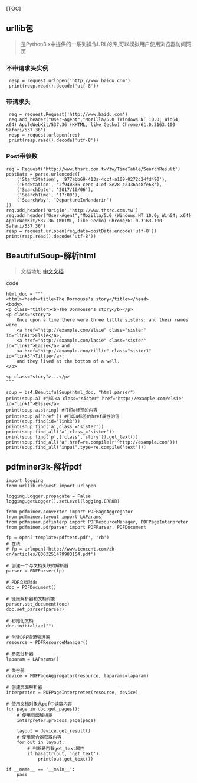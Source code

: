 [TOC]

## urllib包
> 是Python3.x中提供的一系列操作URL的库,可以模拟用户使用浏览器访问网页

### 不带请求头实例
     resp = request.urlopen('http://www.baidu.com')
     print(resp.read().decode('utf-8'))
     
### 带请求头
     req = request.Request('http://www.baidu.com')
     req.add_header("User-Agent","Mozilla/5.0 (Windows NT 10.0; Win64; x64) AppleWebKit/537.36 (KHTML, like Gecko) Chrome/61.0.3163.100 Safari/537.36")
     resp = request.urlopen(req)
     print(resp.read().decode('utf-8'))
     
### Post带参数
    req = Request('http://www.thsrc.com.tw/tw/TimeTable/SearchResult')
    postData = parse.urlencode([
        ('StartStation', '977abb69-413a-4ccf-a109-0272c24fd490'),
        ('EndStation', '2f940836-cedc-41ef-8e28-c2336ac8fe68'),
        ('SearchDate', '2017/10/06'),
        ('SearchTime', '17:00'),
        ('SearchWay', 'DepartureInMandarin')
    ])
    req.add_header('Origin','http://www.thsrc.com.tw')
    req.add_header("User-Agent","Mozilla/5.0 (Windows NT 10.0; Win64; x64) AppleWebKit/537.36 (KHTML, like Gecko) Chrome/61.0.3163.100 Safari/537.36")
    resp = request.urlopen(req,data=postData.encode('utf-8'))
    print(resp.read().decode('utf-8'))
    
## BeautifulSoup-解析html
>文档地址  [中文文档](https://www.crummy.com/software/BeautifulSoup/bs4/doc/index.zh.html)
>

code
```
html_doc = """
<html><head><title>The Dormouse's story</title></head>
<body>
<p class="title"><b>The Dormouse's story</b></p>
<p class="story">
    Once upon a time there were three little sisters; and their names were
    <a href="http://example.com/elsie" class="sister" id="link1">Elsie</a>,
    <a href="http://example.com/lacie" class="sister" id="link2">Lacie</a> and
    <a href="http://example.com/tillie" class="sister1" id="link3">Tillie</a>;
    and they lived at the bottom of a well.
</p>

<p class="story">...</p>
"""

soup = bs4.BeautifulSoup(html_doc, "html.parser")
print(soup.a) #打印<a class="sister" href="http://example.com/elsie" id="link1">Elsie</a>
print(soup.a.string) #打印a标签的内容
print(soup.a['href']) #打印a标签的href属性的值
print(soup.find(id='link3'))
print(soup.find('a',class_='sister'))
print(soup.find_all('a',class_='sister'))
print(soup.find('p',{'class','story'}).get_text())
print(soup.find_all("a",href=re.compile(r'^http://example.com')))
print(soup.find_all("input",type=re.compile('text'))) 
```

## pdfminer3k-解析pdf
```
import logging
from urllib.request import urlopen

logging.Logger.propagate = False
logging.getLogger().setLevel(logging.ERROR)

from pdfminer.converter import PDFPageAggregator
from pdfminer.layout import LAParams
from pdfminer.pdfinterp import PDFResourceManager, PDFPageInterpreter
from pdfminer.pdfparser import PDFParser, PDFDocument

fp = open('template/pdftest.pdf', 'rb')
# 在线
# fp = urlopen('http://www.tencent.com/zh-cn/articles/8003251479983154.pdf')

# 创建一个与文档关联的解析器
parser = PDFParser(fp)

# PDF文档对象
doc = PDFDocument()

# 链接解析器和文档对象
parser.set_document(doc)
doc.set_parser(parser)

# 初始化文档
doc.initialize("")

# 创建DPF资源管理器
resource = PDFResourceManager()

# 参数分析器
laparam = LAParams()

# 聚合器
device = PDFPageAggregator(resource, laparams=laparam)

# 创建页面解析器
interpreter = PDFPageInterpreter(resource, device)

# 使用文档对象从pdf中读取内容
for page in doc.get_pages():
    # 使用页面解析器
    interpreter.process_page(page)

    layout = device.get_result()
    # 使用聚合器获取内容
    for out in layout:
        # 判断是否有get_text属性
        if hasattr(out, 'get_text'):
            print(out.get_text())

if __name__ == '__main__':
    pass
```

